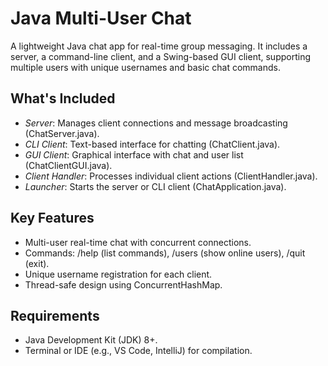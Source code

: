 # Java Multi-User Chat

A lightweight Java chat app for real-time group messaging. It includes a server, a command-line client, and a Swing-based GUI client, supporting multiple users with unique usernames and basic chat commands.

## What's Included

- *Server*: Manages client connections and message broadcasting (ChatServer.java).
- *CLI Client*: Text-based interface for chatting (ChatClient.java).
- *GUI Client*: Graphical interface with chat and user list (ChatClientGUI.java).
- *Client Handler*: Processes individual client actions (ClientHandler.java).
- *Launcher*: Starts the server or CLI client (ChatApplication.java).

## Key Features

- Multi-user real-time chat with concurrent connections.
- Commands: /help (list commands), /users (show online users), /quit (exit).
- Unique username registration for each client.
- Thread-safe design using ConcurrentHashMap.

## Requirements

- Java Development Kit (JDK) 8+.
- Terminal or IDE (e.g., VS Code, IntelliJ) for compilation.
